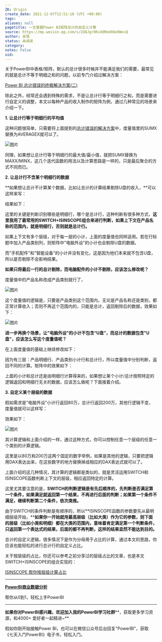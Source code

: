 ```yaml
---
ZK: Origin
create_date: 2021-12-07T12:51:18 (UTC +08:00)
tags: 
aliases: null
pagetitle: 一文掌握Power BI矩阵总计的自定义计算
source: https://mp.weixin.qq.com/s/ZdAJgr0KcA9RmdX6e8WxsQ
author: 采悟
status: 未阅读
category: 
notes: False
uid: 
---
```


关于PowerBI中表格/矩阵，默认的总计很多时候并不能满足我们的需要，最常见的就是总计不等于明细之和的问题，以前专门介绍过解决方案：

[Power BI 总计错误的终极解决方案(二)](http://mp.weixin.qq.com/s?__biz=MzA4MzQwMjY4MA==&mid=2484072950&idx=1&sn=fdd3128f59f1797c5a1dad976604f0bb&chksm=8e0c5b21b97bd237c39d1afb7e89f7b453c4fc12b09456aaaca57dd83dbf3e71208752d11b6a&scene=21#wechat_redirect)  

除此之外，经常还会遇到特殊的需求，不是让总计行等于明细行之和，而是需要进行自定义的调整，本文以每种产品的收入制作的矩阵为例，通过几种常见的场景来介绍一下。

**1\. 让总计行等于明细行的平均值**  

这种问题很简单，只需要将上面提到的[总计错误的解决方案](http://mp.weixin.qq.com/s?__biz=MzA4MzQwMjY4MA==&mid=2484072950&idx=1&sn=fdd3128f59f1797c5a1dad976604f0bb&chksm=8e0c5b21b97bd237c39d1afb7e89f7b453c4fc12b09456aaaca57dd83dbf3e71208752d11b6a&scene=21#wechat_redirect)中，度量值里的SUMX替换为AVERAGEX就可以了。

![图片](https://mmbiz.qpic.cn/mmbiz_png/aHEbZtANQJPAGcszB3onE8Vz2DWrHSGHMDiaicwxhIzVjUmjTmiahPkTAubPNibKdjOwJ6A55Pe2VZw8sXAcdSwNSw/640?wx_fmt=png&wxfrom=5&wx_lazy=1&wx_co=1)

同理，如果想让总计行等于明细行的最大值/最小值，就把SUMX替换为MAXX/MINX，这几个迭代函数的用法以及计算思路是一样的，只是最后聚合的方式不同而已。  

**2\. 让总计行不含某个明细行的数据**

**如果想让总计不计算某个数据，比如让总计的计算结果剔除U盘的收入，**可以这样来写：  

结果如下：

这里的关键是判断识别哪些是明细行，哪个是总计行，这种判断有很多种方式，**这里我用了最常用的SWITCH+ISINSCOPE组合来进行判断，如果上下文在产品名称的范围内，就是明细行，否则就是总计行。**

如果上下文有多个层级，对于每一层的小计，上面的度量值也同样适用。若在行标题中加入产品类别列，则矩阵中"电脑外设"的小计也会剔除U盘的数据。

而"手机配件"和"智能设备"的小计并没有变化，这是因为他们本来就不包含U盘，所以是否剔除不会影响结果。

**如果只将最后一行的总计剔除，而电脑配件的小计不剔除，应该怎么修改呢？**

度量值中的产品名称改成产品类别就行了，  

![图片](https://mmbiz.qpic.cn/mmbiz_png/aHEbZtANQJPAGcszB3onE8Vz2DWrHSGHwK9v101AVdWMRVgicr0JvLXLqQDv6bc9WHdKKeibqbAcciaOOkzbZic88w/640?wx_fmt=png&wxfrom=5&wx_lazy=1&wx_co=1)

这个度量值的逻辑是，只要是产品类别这个范围内，无论是产品名称还是类别，都正常计算收入；否则不再这个范围内的，只能是总计，返回剔除后的数据，效果如下：  

![图片](https://mmbiz.qpic.cn/mmbiz_png/aHEbZtANQJN1CNFwDGjgPQIE404E0khaH8ic3axTl5mkicOH8ibs6sic8qBa1ADF8ythw6PiaA9wgANWbCJTM2Hk5lQ/640?wx_fmt=png&wxfrom=5&wx_lazy=1&wx_co=1)

**进一步再换个场景，让"电脑外设"的小计不包含“U盘”，而总计的数据包含"U盘"，应该怎么写这个度量值呢？**  

在上面度量值的基础上继续修改如下：  

因为有三层：产品明细行、产品类别小计行和总计行，所以度量值中分别判断，返回不同的计算。矩阵中的效果如下：

上面的小计和总计还是由明细行计算得来的，如果想让某个小计/总计按照特定的逻辑返回和明细行无关的数据，应该怎么做呢？下面接着介绍。

**3\. 自定义某个层级的数据**

假如需求是"电脑外设"小计行返回80万，总计行返回200万，其他行逻辑不变，度量值就可以这样写：  

效果如下：  

![图片](https://mmbiz.qpic.cn/mmbiz_png/aHEbZtANQJN1CNFwDGjgPQIE404E0kha9UhmlNL1YibgdSbia5x2njP5kgkH0vrNCVGZBTicKsPWjCbkaPgib8mWvQ/640?wx_fmt=png&wxfrom=5&wx_lazy=1&wx_co=1)

其计算逻辑和上面介绍的一样，通过这种方式，你可以控制任意一个层级的任意一个类别的计算逻辑。

这里是以80万和200万这两个固定的数字举例，如果是其他的逻辑，只要把逻辑用DAX表达出来，在这些数字的地方替换掉成相应的DAX表达式就可以了。  

上面介绍的这几种情况，其计算的逻辑都是类似的，就是灵活运用SWITCH和ISINSCOPE函数判断上下文的层级，相应返回特定的计算。

这里尤其要注意的是，**SWITCH的判断逻辑是有先后顺序的，先判断是否满足第一个条件，如果满足就返回第一个结果，不再进行后面的判断；如果第一个条件不满足，继续判断第二个条件，依次类推。**  

由于SWITCH的条件判断是有顺序的，所以**ISINSCOPE函数的参数要先从最明细层级开始，****如果你一开始就用最高层级（比如大类）作为它的参数，则下面的层级（比如小类和明细）都在大类的范围内，意味着肯定满足第一个判断条件，只返回第一个表达式的结果，后面的都不再判断，这样的结果显然不能达到目的。**

总计的自定义逻辑，很多情况下是作为分母用于占比的计算，通过本文的思路，你应该也能轻松的进行总计行的自定义占比。

关于按层级的占比，你还可以参考之前分享过的层级占比的文章，也是本文SWITCH+ISINSCOPE的组合实现的：

[ISINSCOPE,帮你按层级计算占比](http://mp.weixin.qq.com/s?__biz=MzA4MzQwMjY4MA==&mid=2484068912&idx=1&sn=70e9083b581019385e8877d4a91e5a26&chksm=8e0c48e7b97bc1f159d60622393ab8b7a30c3cde30006d465b10cf005ecb58238e84ab77415c&scene=21#wechat_redirect)

___

[**PowerBI商业数据分析**](http://mp.weixin.qq.com/s?__biz=MzA4MzQwMjY4MA==&mid=2484074987&idx=1&sn=5cf4ba4b683ee9136bb7a26f6e9bcf01&chksm=8e0c533cb97bda2add48a4576b9c1e230249a5a4160dd93cd677a37ea21d26fc9cc26fc4cb1c&scene=21#wechat_redirect)

帮你从0到1，轻松上手PowerBI

___

**如果你对PowerBI感兴趣，欢迎加入我的PowerBI学习社群****，获取更多学习资源，和4000+ 爱好者一起精进~**

假如你刚开始接触Power BI，也可以在微信公众号后台回复"PowerBI"，获取《七天入门PowerBI》电子书，轻松入门。
